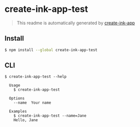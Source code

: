 # create-ink-app-test

> This readme is automatically generated by [create-ink-app](https://github.com/vadimdemedes/create-ink-app)


## Install

```bash
$ npm install --global create-ink-app-test
```


## CLI

```
$ create-ink-app-test --help

  Usage
    $ create-ink-app-test

  Options
    --name  Your name

  Examples
    $ create-ink-app-test --name=Jane
    Hello, Jane
```
